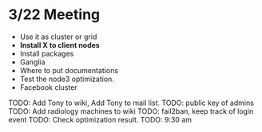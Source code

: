 # 3/22 Meeting

- Use it as cluster or grid
- **Install X to client nodes**
- Install packages
- Ganglia 
- Where to put documentations
- Test the node3 optimization.
- Facebook cluster



TODO: Add Tony to wiki, Add Tony to mail list.
TODO: public key of admins 
TODO: Add radiology machines to wiki
TODO: fail2ban, keep track of login event
TODO: Check optimization result.
TODO: 9:30 am